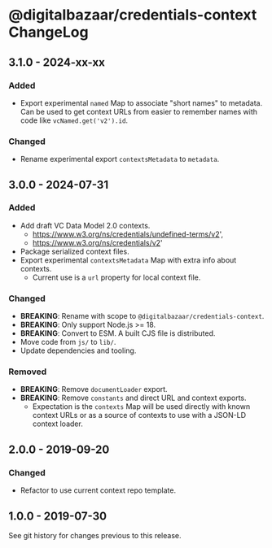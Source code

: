 # @digitalbazaar/credentials-context ChangeLog

## 3.1.0 - 2024-xx-xx

### Added
- Export experimental `named` Map to associate "short names" to metadata. Can
  be used to get context URLs from easier to remember names with code like
  `vcNamed.get('v2').id`.

### Changed
- Rename experimental export `contextsMetadata` to `metadata`.

## 3.0.0 - 2024-07-31

### Added
- Add draft VC Data Model 2.0 contexts.
  - https://www.w3.org/ns/credentials/undefined-terms/v2',
  - https://www.w3.org/ns/credentials/v2'
- Package serialized context files.
- Export experimental `contextsMetadata` Map with extra info about contexts.
  - Current use is a `url` property for local context file.

### Changed
- **BREAKING**: Rename with scope to `@digitalbazaar/credentials-context`.
- **BREAKING**: Only support Node.js >= 18.
- **BREAKING**: Convert to ESM. A built CJS file is distributed.
- Move code from `js/` to `lib/`.
- Update dependencies and tooling.

### Removed
- **BREAKING**: Remove `documentLoader` export.
- **BREAKING**: Remove `constants` and direct URL and context exports.
  - Expectation is the `contexts` Map will be used directly with known context
    URLs or as a source of contexts to use with a JSON-LD context loader.

## 2.0.0 - 2019-09-20

### Changed
- Refactor to use current context repo template.

## 1.0.0 - 2019-07-30

See git history for changes previous to this release.
